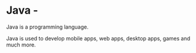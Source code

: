 # Java -

Java is a programming language.

Java is used to develop mobile apps, web apps, desktop apps, games and much more.
